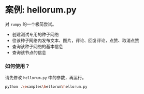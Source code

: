 # 案例: hellorum.py


对 `rumpy` 的一个极简尝试。

- 创建测试专用的种子网络
- 往该种子网络内发布文本、图片，评论、回复评论，点赞、取消点赞
- 查询该种子网络的基本信息
- 查询该节点的信息


### 如何使用？

请先修改 `hellorum.py` 中的参数，再运行。

```bash
python .\examples\hellorum\hellorum.py
```

